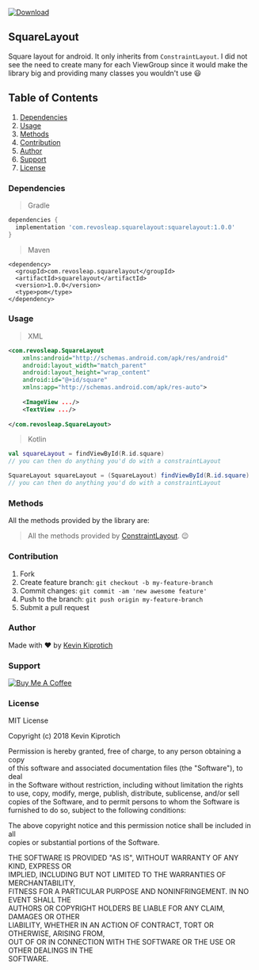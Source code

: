 [![Download](https://api.bintray.com/packages/kevinkiprotich/SquareLayout/com.revosleap.squarelayout/images/download.svg) ](https://bintray.com/kevinkiprotich/SquareLayout/com.revosleap.squarelayout/_latestVersion)

## SquareLayout 
Square layout for android. 
It only inherits from `ConstraintLayout`.
I did not see the need to create many for each ViewGroup since it would make the library big and providing many classes you wouldn't use :smiley:
## Table of Contents
1. [Dependencies](#dependencies)
2. [Usage](#usage)
3. [Methods](#methods)
4. [Contribution](#contribution)
5. [Author](#author)
6. [Support](#support)
7. [License](#license)

<h3 id="dependencies">Dependencies</h3>

>Gradle
```gradle
dependencies {
  implementation 'com.revosleap.squarelayout:squarelayout:1.0.0'
}
```

>Maven
```maven
<dependency>
  <groupId>com.revosleap.squarelayout</groupId>
  <artifactId>squarelayout</artifactId>
  <version>1.0.0</version>
  <type>pom</type>
</dependency>
```

<h3 id="usage">Usage</h3>

>XML
```xml
<com.revosleap.SquareLayout 
    xmlns:android="http://schemas.android.com/apk/res/android"  
    android:layout_width="match_parent"  
    android:layout_height="wrap_content"   
    android:id="@+id/square"
    xmlns:app="http://schemas.android.com/apk/res-auto">  
  
    <ImageView .../>
    <TextView .../>  
  
</com.revosleap.SquareLayout>
```

>Kotlin
```kotlin 
val squareLayout = findViewById(R.id.square)
// you can then do anything you'd do with a constraintLayout
```
```java
SquareLayout squareLayout = (SquareLayout) findViewById(R.id.square)
// you can then do anything you'd do with a constraintLayout
```


<h3 id="methods">Methods</h3>

All the methods provided by the library are:
> All the methods provided by [ConstraintLayout](https://developer.android.com/reference/android/support/constraint/ConstraintLayout). :wink:

<h3 id="contribution">Contribution</h3>

1.  Fork
2.  Create feature branch:  `git checkout -b my-feature-branch`
3.  Commit changes:  `git commit -am 'new awesome feature'`
4.  Push to the branch:  `git push origin my-feature-branch`
5.  Submit a pull request 

<h3 id="author">Author</h3>

Made with :heart: by [Kevin Kiprotich](kevinkip.rf.gd)

<h3 id="support">Support</h3>

<a href="https://www.buymeacoffee.com/CHFudJf9j" target="_blank"><img src="https://www.buymeacoffee.com/assets/img/custom_images/purple_img.png" alt="Buy Me A Coffee" style="height: auto !important;width: auto !important;" ></a>

<h3 id="license"> License</h3>

MIT License  
  
Copyright (c) 2018 Kevin Kiprotich  
  
Permission is hereby granted, free of charge, to any person obtaining a copy  
of this software and associated documentation files (the "Software"), to deal  
in the Software without restriction, including without limitation the rights  
to use, copy, modify, merge, publish, distribute, sublicense, and/or sell  
copies of the Software, and to permit persons to whom the Software is  
furnished to do so, subject to the following conditions:  
  
The above copyright notice and this permission notice shall be included in all  
copies or substantial portions of the Software.  
  
THE SOFTWARE IS PROVIDED "AS IS", WITHOUT WARRANTY OF ANY KIND, EXPRESS OR  
IMPLIED, INCLUDING BUT NOT LIMITED TO THE WARRANTIES OF MERCHANTABILITY,  
FITNESS FOR A PARTICULAR PURPOSE AND NONINFRINGEMENT. IN NO EVENT SHALL THE  
AUTHORS OR COPYRIGHT HOLDERS BE LIABLE FOR ANY CLAIM, DAMAGES OR OTHER  
LIABILITY, WHETHER IN AN ACTION OF CONTRACT, TORT OR OTHERWISE, ARISING FROM,  
OUT OF OR IN CONNECTION WITH THE SOFTWARE OR THE USE OR OTHER DEALINGS IN THE  
SOFTWARE.
